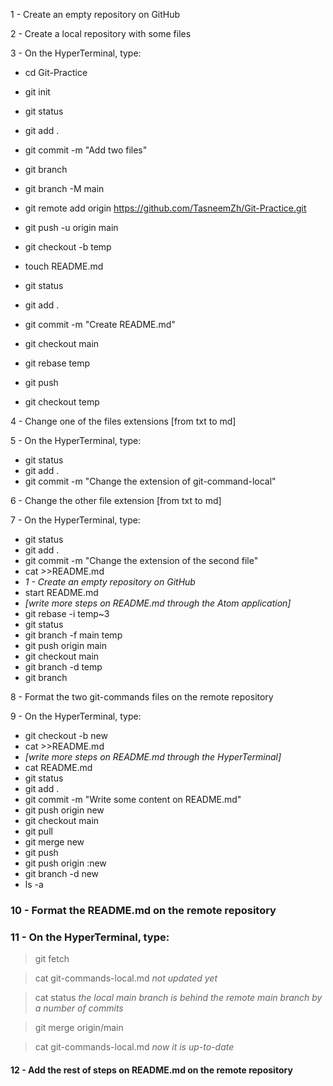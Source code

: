 1 - Create an empty repository on GitHub

2 - Create a local repository with some files

3 - On the HyperTerminal, type:

- cd Git-Practice

- git init

- git status

- git add .

- git commit -m "Add two files"

- git branch

- git branch -M main

- git remote add origin https://github.com/TasneemZh/Git-Practice.git

- git push -u origin main
- git checkout -b temp
- touch README.md
- git status
- git add .
- git commit -m "Create README.md"
- git checkout main
- git rebase temp
- git push
- git checkout temp

4 - Change one of the files extensions [from txt to md]

5 - On the HyperTerminal, type:

- git status
- git add .
- git commit -m "Change the extension of git-command-local"

6 - Change the other file extension [from txt to md]

7 - On the HyperTerminal, type:

- git status
- git add .
- git commit -m "Change the extension of the second file"
- cat >>README.md
- *1 - Create an empty repository on GitHub*
- start README.md
- *[write more steps on README.md through the Atom application]*
- git rebase -i temp~3
- git status
- git branch -f main temp
- git push origin main
- git checkout main
- git branch -d temp
- git branch

8 - Format the two git-commands files on the remote repository

9 - On the HyperTerminal, type:

- git checkout -b new
- cat >>README.md
- *[write more steps on README.md through the HyperTerminal]*
- cat README.md
- git status
- git add .
- git commit -m "Write some content on README.md"
- git push origin new
- git checkout main
- git pull
- git merge new
- git push
- git push origin :new
- git branch -d new
- ls -a

### 10 - Format the README.md on the remote repository

### 11 - On the HyperTerminal, type:

> git fetch

> cat git-commands-local.md
*not updated yet*

> cat status
*the local main branch is behind the remote main branch by a number of commits*

> git merge origin/main

> cat git-commands-local.md
*now it is up-to-date*

#### 12 - Add the rest of steps on README.md on the remote repository








